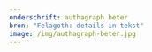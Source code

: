 ```yaml
---
onderschrift: authagraph beter
bron: "Felagoth: details in tekst"
image: /img/authagraph-beter.jpg
---
```

